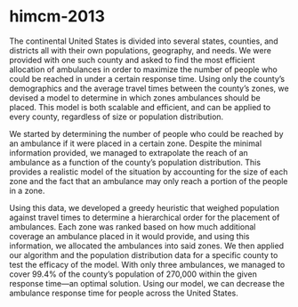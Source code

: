 himcm-2013
==========

The continental United States is divided into several states, counties, and districts all with their own populations, geography, and needs. We were provided with one such county and asked to find the most efficient allocation of ambulances in order to maximize the number of people who could be reached in under a certain response time. Using only the county’s demographics and the average travel times between the county’s zones, we devised a model to determine in which zones ambulances should be placed. This model is both scalable and efficient, and can be applied to every county, regardless of size or population distribution.

We started by determining the number of people who could be reached by an ambulance if it were placed in a certain zone. Despite the minimal information provided, we managed to extrapolate the reach of an ambulance as a function of the county’s population distribution. This provides a realistic model of the situation by accounting for the size of each zone and the fact that an ambulance may only reach a portion of the people in a zone. 

Using this data, we developed a greedy heuristic that weighed population against travel times to determine a hierarchical order for the placement of ambulances. Each zone was ranked based on how much additional coverage an ambulance placed in it would provide, and using this information, we allocated the ambulances into said zones. We then applied our algorithm and the population distribution data for a specific county to test the efficacy of the model. With only three ambulances, we managed to cover 99.4% of the county’s population of 270,000 within the given response time—an optimal solution. Using our model, we can decrease the ambulance response time for people across the United States.


